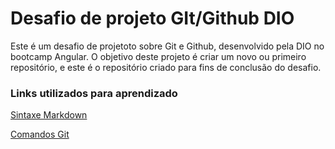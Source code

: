 # Desafio de projeto GIt/Github DIO
Este é um desafio de projetoto sobre Git e Github, desenvolvido pela DIO no bootcamp Angular.
O objetivo deste projeto é criar um novo ou primeiro repositório, e este é o repositório criado para fins de conclusão do desafio. 

### Links utilizados para aprendizado
[Sintaxe Markdown](https://markdown.net.br/sintaxe-basica/)

[Comandos Git](https://gist.github.com/leocomelli/2545add34e4fec21ec16)
